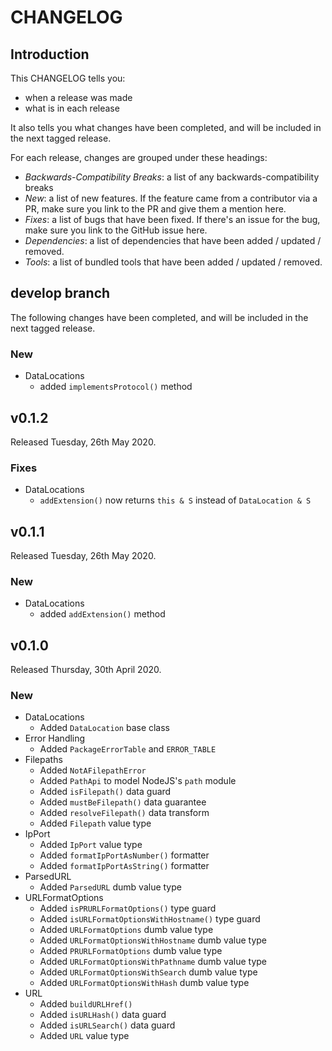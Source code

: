 # CHANGELOG

## Introduction

This CHANGELOG tells you:

* when a release was made
* what is in each release

It also tells you what changes have been completed, and will be included in the next tagged release.

For each release, changes are grouped under these headings:

* _Backwards-Compatibility Breaks_: a list of any backwards-compatibility breaks
* _New_: a list of new features. If the feature came from a contributor via a PR, make sure you link to the PR and give them a mention here.
* _Fixes_: a list of bugs that have been fixed. If there's an issue for the bug, make sure you link to the GitHub issue here.
* _Dependencies_: a list of dependencies that have been added / updated / removed.
* _Tools_: a list of bundled tools that have been added / updated / removed.

## develop branch

The following changes have been completed, and will be included in the next tagged release.

### New

- DataLocations
  - added `implementsProtocol()` method

## v0.1.2

Released Tuesday, 26th May 2020.

### Fixes

- DataLocations
  - `addExtension()` now returns `this & S` instead of `DataLocation & S`

## v0.1.1

Released Tuesday, 26th May 2020.

### New

* DataLocations
  - added `addExtension()` method

## v0.1.0

Released Thursday, 30th April 2020.

### New

* DataLocations
  - Added `DataLocation` base class
* Error Handling
  - Added `PackageErrorTable` and `ERROR_TABLE`
* Filepaths
  - Added `NotAFilepathError`
  - Added `PathApi` to model NodeJS's `path` module
  - Added `isFilepath()` data guard
  - Added `mustBeFilepath()` data guarantee
  - Added `resolveFilepath()` data transform
  - Added `Filepath` value type
* IpPort
  - Added `IpPort` value type
  - Added `formatIpPortAsNumber()` formatter
  - Added `formatIpPortAsString()` formatter
* ParsedURL
  - Added `ParsedURL` dumb value type
* URLFormatOptions
  - Added `isPRURLFormatOptions()` type guard
  - Added `isURLFormatOptionsWithHostname()` type guard
  - Added `URLFormatOptions` dumb value type
  - Added `URLFormatOptionsWithHostname` dumb value type
  - Added `PRURLFormatOptions` dumb value type
  - Added `URLFormatOptionsWithPathname` dumb value type
  - Added `URLFormatOptionsWithSearch` dumb value type
  - Added `URLFormatOptionsWithHash` dumb value type
* URL
  - Added `buildURLHref()`
  - Added `isURLHash()` data guard
  - Added `isURLSearch()` data guard
  - Added `URL` value type
